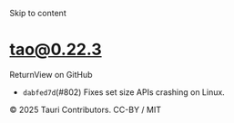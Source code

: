Skip to content
# tao@0.22.3
ReturnView on GitHub
  * `dabfed7d`(#802) Fixes set size APIs crashing on Linux.


© 2025 Tauri Contributors. CC-BY / MIT
